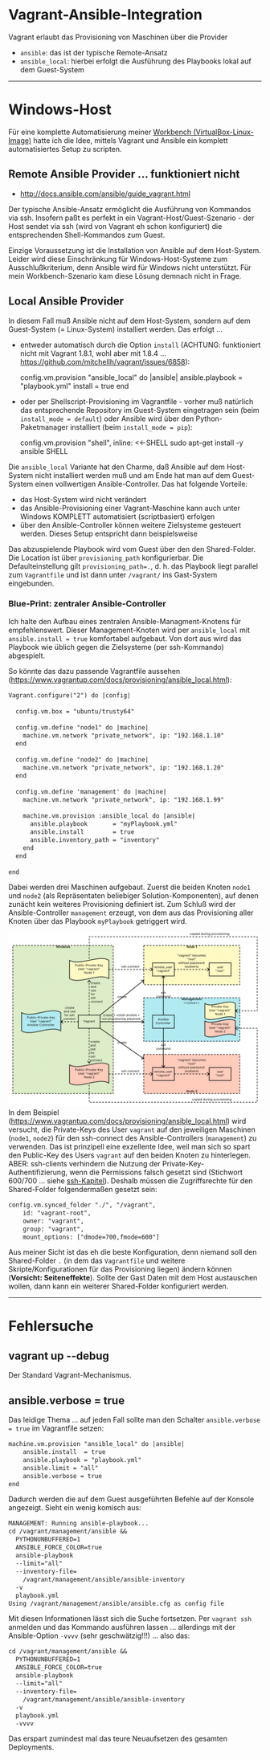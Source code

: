 # Vagrant-Ansible-Integration
Vagrant erlaubt das Provisioning von Maschinen über die Provider

* ``ansible``: das ist der typische Remote-Ansatz
* ``ansible_local``: hierbei erfolgt die Ausführung des Playbooks lokal auf dem Guest-System

---

# Windows-Host
Für eine komplette Automatisierung meiner [Workbench (VirtualBox-Linux-Image)](workbench.md) hatte ich die Idee, mittels Vagrant und Ansible ein komplett automatisiertes Setup zu scripten.

## Remote Ansible Provider ... funktioniert nicht
* http://docs.ansible.com/ansible/guide_vagrant.html

Der typische Ansible-Ansatz ermöglicht die Ausführung von Kommandos via ssh. Insofern paßt es perfekt in ein Vagrant-Host/Guest-Szenario - der Host sendet via ssh (wird von Vagrant eh schon konfiguriert) die entsprechenden Shell-Kommandos zum Guest. 

Einzige Voraussetzung ist die Installation von Ansible auf dem Host-System. Leider wird diese Einschränkung für Windows-Host-Systeme zum Ausschlußkriterium, denn Ansible wird für Windows nicht unterstützt. Für mein Workbench-Szenario kam diese Lösung demnach nicht in Frage.

## Local Ansible Provider
In diesem Fall muß Ansible nicht auf dem Host-System, sondern auf dem Guest-System (= Linux-System) installiert werden. Das erfolgt ...

* entweder automatisch durch die Option ``install`` (ACHTUNG: funktioniert nicht mit Vagrant 1.8.1, wohl aber mit 1.8.4 ... https://github.com/mitchellh/vagrant/issues/6858):


    config.vm.provision "ansible_local" do |ansible|
       ansible.playbook = "playbook.yml"
       install = true
    end

* oder per Shellscript-Provisioning im Vagrantfile - vorher muß natürlich das entsprechende Repository im Guest-System eingetragen sein (beim ``install_mode = default``) oder Ansible wird über den Python-Paketmanager installiert (beim ``install_mode = pip``):


    config.vm.provision "shell", inline: <<-SHELL
        sudo apt-get install -y ansible
    SHELL

Die ``ansible_local`` Variante hat den Charme, daß Ansible auf dem Host-System nicht installiert werden muß und am Ende hat man auf dem Guest-System einen vollwertigen Ansible-Controller. Das hat folgende Vorteile:

* das Host-System wird nicht verändert
* das Ansible-Provisioning einer Vagrant-Maschine kann auch unter Windows KOMPLETT automatisiert (scriptbasiert) erfolgen
* über den Ansible-Controller können weitere Zielsysteme gesteuert werden. Dieses Setup entspricht dann beispielsweise

Das abzuspielende Playbook wird vom Guest über den den Shared-Folder. Die Location ist über ``provisioning_path`` konfigurierbar. Die Defaulteinstellung gilt ``provisioning_path=.``, d. h. das Playbook liegt parallel zum ``Vagrantfile`` und ist dann unter ``/vagrant/`` ins Gast-System eingebunden.

### Blue-Print: zentraler Ansible-Controller
Ich halte den Aufbau eines zentralen Ansible-Managment-Knotens für empfehlenswert. Dieser Management-Knoten wird per ``ansible_local`` mit ``ansible.install = true`` komfortabel aufgebaut. Von dort aus wird das Playbook wie üblich gegen die Zielsysteme (per ssh-Kommando) abgespielt.

So könnte das dazu passende Vagrantfile aussehen (https://www.vagrantup.com/docs/provisioning/ansible_local.html):

    Vagrant.configure("2") do |config|

      config.vm.box = "ubuntu/trusty64"

      config.vm.define "node1" do |machine|
        machine.vm.network "private_network", ip: "192.168.1.10"
      end

      config.vm.define "node2" do |machine|
        machine.vm.network "private_network", ip: "192.168.1.20"
      end
      
      config.vm.define 'management' do |machine|
        machine.vm.network "private_network", ip: "192.168.1.99"

        machine.vm.provision :ansible_local do |ansible|
          ansible.playbook       = "myPlaybook.yml"
          ansible.install        = true
          ansible.inventory_path = "inventory"
        end
      end

    end

Dabei werden drei Maschinen aufgebaut. Zuerst die beiden Knoten ``node1`` und ``node2`` (als Repräsentaten beliebiger Solution-Komponenten), auf denen zunächt kein weiteres Provisioning definiert ist. Zum Schluß wird der  Ansible-Controller ``management`` erzeugt, von dem aus das Provisioning aller Knoten über das Playbook ``myPlaybook`` getriggert wird.

![Windows-Vagrant-Ansible-Integration](images/vagrantWindowsAnsibleController.png)
In dem Beispiel (https://www.vagrantup.com/docs/provisioning/ansible_local.html) wird versucht, die Private-Keys des User ``vagrant`` auf den jeweiligen Maschinen (``node1``, ``node2``) für den ssh-connect des Ansible-Controllers (``management``) zu verwenden. Das ist prinzipell eine exzellente Idee, weil man sich so spart den Public-Key des Users ``vagrant`` auf den beiden Knoten zu hinterlegen. ABER: ssh-clients verhindern die Nutzung der Private-Key-Authentifizierung, wenn die Permissions falsch gesetzt sind (Stichwort 600/700 ... siehe [ssh-Kapitel](ssh.md)). Deshalb müssen die Zugriffsrechte für den Shared-Folder folgendermaßen gesetzt sein:

    config.vm.synced_folder "./", "/vagrant", 
        id: "vagrant-root", 
        owner: "vagrant", 
        group: "vagrant", 
        mount_options: ["dmode=700,fmode=600"]

Aus meiner Sicht ist das eh die beste Konfiguration, denn niemand soll den Shared-Folder ``.`` (in dem das ``Vagrantfile`` und weitere Skripte/Konfigurationen für das Provisioning liegen) ändern können (**Vorsicht: Seiteneffekte**). Sollte der Gast Daten mit dem Host austauschen wollen, dann kann ein weiterer Shared-Folder konfiguriert werden.

---

# Fehlersuche
## vagrant up --debug
Der Standard Vagrant-Mechanismus.

## ansible.verbose = true
Das leidige Thema ... auf jeden Fall sollte man den Schalter ``ansible.verbose = true`` im Vagrantfile setzen:

    machine.vm.provision "ansible_local" do |ansible|
        ansible.install  = true
        ansible.playbook = "playbook.yml"
        ansible.limit = "all"
        ansible.verbose = true
    end        

Dadurch werden die auf dem Guest ausgeführten Befehle auf der Konsole angezeigt. Sieht ein wenig komisch aus:

    MANAGEMENT: Running ansible-playbook...
    cd /vagrant/management/ansible &&
      PYTHONUNBUFFERED=1 
      ANSIBLE_FORCE_COLOR=true 
      ansible-playbook 
      --limit="all" 
      --inventory-file=
        /vagrant/management/ansible/ansible-inventory 
      -v 
      playbook.yml
    Using /vagrant/management/ansible/ansible.cfg as config file

Mit diesen Informationen lässt sich die Suche fortsetzen. Per ``vagrant ssh`` anmelden und das Kommando ausführen lassen ... allerdings mit der Ansible-Option ``-vvvv`` (sehr geschwätzig!!!) ... also das:

    cd /vagrant/management/ansible &&
      PYTHONUNBUFFERED=1 
      ANSIBLE_FORCE_COLOR=true 
      ansible-playbook 
      --limit="all" 
      --inventory-file=
        /vagrant/management/ansible/ansible-inventory 
      -v 
      playbook.yml
      -vvvv
      
Das erspart zumindest mal das teure Neuaufsetzen des gesamten Deployments.